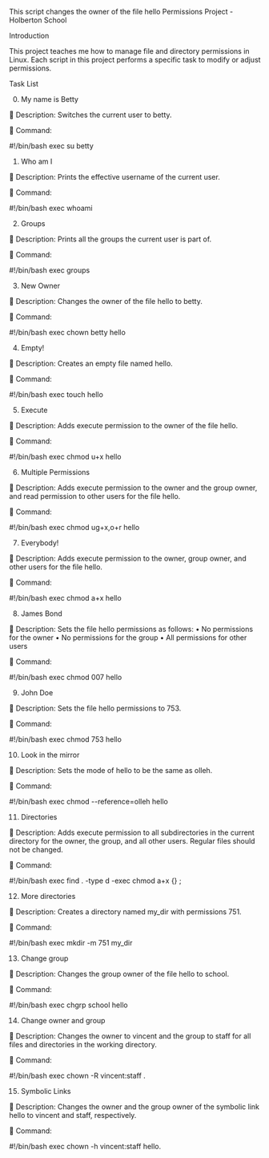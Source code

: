 
This script changes the owner of the file hello
Permissions Project - Holberton School

Introduction

This project teaches me how to manage file and directory permissions in Linux. Each script in this project performs a specific task to modify or adjust permissions.

Task List

0. My name is Betty

🔹 Description:
Switches the current user to betty.

🔹 Command:

#!/bin/bash
exec su betty

1. Who am I

🔹 Description:
Prints the effective username of the current user.

🔹 Command:

#!/bin/bash
exec whoami

2. Groups

🔹 Description:
Prints all the groups the current user is part of.

🔹 Command:

#!/bin/bash
exec groups

3. New Owner

🔹 Description:
Changes the owner of the file hello to betty.

🔹 Command:

#!/bin/bash
exec chown betty hello

4. Empty!

🔹 Description:
Creates an empty file named hello.

🔹 Command:

#!/bin/bash
exec touch hello

5. Execute

🔹 Description:
Adds execute permission to the owner of the file hello.

🔹 Command:

#!/bin/bash
exec chmod u+x hello

6. Multiple Permissions

🔹 Description:
Adds execute permission to the owner and the group owner, and read permission to other users for the file hello.

🔹 Command:

#!/bin/bash
exec chmod ug+x,o+r hello

7. Everybody!

🔹 Description:
Adds execute permission to the owner, group owner, and other users for the file hello.

🔹 Command:

#!/bin/bash
exec chmod a+x hello

8. James Bond

🔹 Description:
Sets the file hello permissions as follows:
    •   No permissions for the owner
    •   No permissions for the group
    •   All permissions for other users

🔹 Command:

#!/bin/bash
exec chmod 007 hello

9. John Doe

🔹 Description:
Sets the file hello permissions to 753.

🔹 Command:

#!/bin/bash
exec chmod 753 hello

10. Look in the mirror

🔹 Description:
Sets the mode of hello to be the same as olleh.

🔹 Command:

#!/bin/bash
exec chmod --reference=olleh hello

11. Directories

🔹 Description:
Adds execute permission to all subdirectories in the current directory for the owner, the group, and all other users. Regular files should not be changed.

🔹 Command:

#!/bin/bash
exec find . -type d -exec chmod a+x {} \;

12. More directories

🔹 Description:
Creates a directory named my_dir with permissions 751.

🔹 Command:

#!/bin/bash
exec mkdir -m 751 my_dir

13. Change group

🔹 Description:
Changes the group owner of the file hello to school.

🔹 Command:

#!/bin/bash
exec chgrp school hello

14. Change owner and group

🔹 Description:
Changes the owner to vincent and the group to staff for all files and directories in the working directory.

🔹 Command:

#!/bin/bash
exec chown -R vincent:staff .

15. Symbolic Links

🔹 Description:
Changes the owner and the group owner of the symbolic link hello to vincent and staff, respectively.

🔹 Command:

#!/bin/bash
exec chown -h vincent:staff hello.
